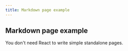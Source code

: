 ```yaml
---
title: Markdown page example
---
```

## Markdown page example

You don't need React to write simple standalone pages.
